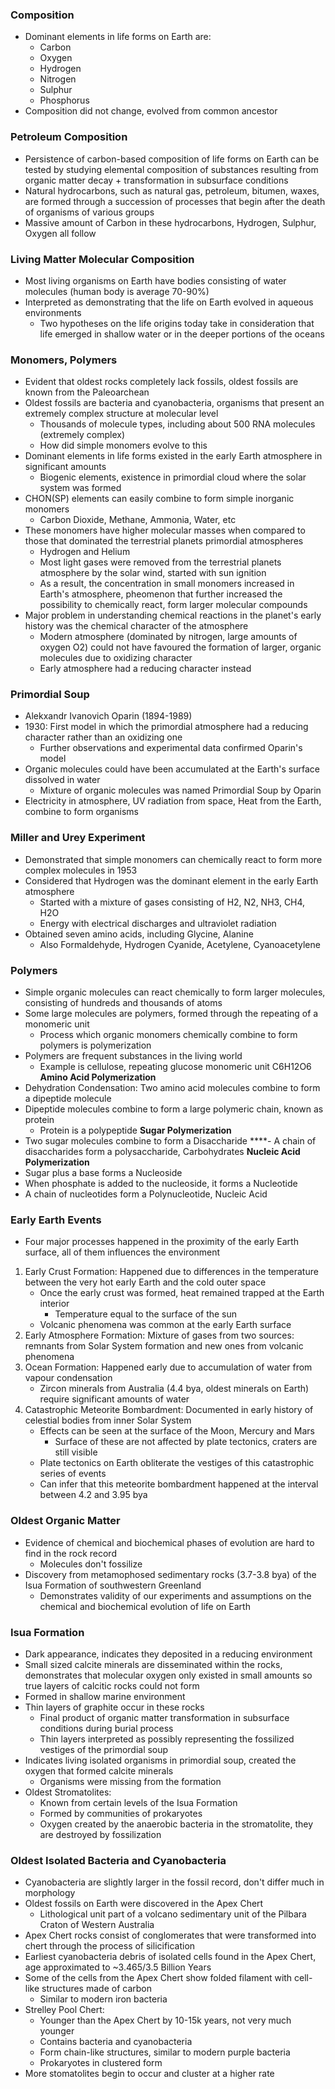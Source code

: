 ### Composition
 - Dominant elements in life forms on Earth are:
	 - Carbon
	 - Oxygen
	 - Hydrogen
	 - Nitrogen
	 - Sulphur
	 - Phosphorus
 - Composition did not change, evolved from common ancestor

### Petroleum Composition
 - Persistence of carbon-based composition of life forms on Earth can be tested by studying elemental composition of substances resulting from organic matter decay + transformation in subsurface conditions
 - Natural hydrocarbons, such as natural gas, petroleum, bitumen, waxes, are formed through a succession of processes that begin after the death of organisms of various groups
 - Massive amount of Carbon in these hydrocarbons, Hydrogen, Sulphur, Oxygen all follow

### Living Matter Molecular Composition
 - Most living organisms on Earth have bodies consisting of water molecules (human body is average 70-90%)
 - Interpreted as demonstrating that the life on Earth evolved in aqueous environments
	 - Two hypotheses on the life origins today take in consideration that life emerged in shallow water or in the deeper portions of the oceans

### Monomers, Polymers
 - Evident that oldest rocks completely lack fossils, oldest fossils are known from the Paleoarchean
 - Oldest fossils are bacteria and cyanobacteria, organisms that present an extremely complex structure at molecular level
	 - Thousands of molecule types, including about 500 RNA molecules (extremely complex)
	 - How did simple monomers evolve to this
 - Dominant elements in life forms existed in the early Earth atmosphere in significant amounts
	 - Biogenic elements, existence in primordial cloud where the solar system was formed
 - CHON(SP) elements can easily combine to form simple inorganic monomers
	 - Carbon Dioxide, Methane, Ammonia, Water, etc
 - These monomers have higher molecular masses when compared to those that dominated the terrestrial planets primordial atmospheres
	 - Hydrogen and Helium
	 - Most light gases were removed from the terrestrial planets atmosphere by the solar wind, started with sun ignition
	 - As a result, the concentration in small monomers increased in Earth's atmosphere, pheomenon that further increased the possibility to chemically react, form larger molecular compounds
 - Major problem in understanding chemical reactions in the planet's early history was the chemical character of the atmosphere
	 - Modern atmosphere (dominated by nitrogen, large amounts of oxygen O2) could not have favoured the formation of larger, organic molecules due to oxidizing character
	 - Early atmosphere had a reducing character instead

### Primordial Soup
 - Alekxandr Ivanovich Oparin (1894-1989)
 - 1930: First model in which the primordial  atmosphere had a reducing character rather than an oxidizing one
	 - Further observations and experimental data confirmed Oparin's model
 - Organic molecules could have been accumulated at the Earth's surface dissolved in water
	 - Mixture of organic molecules was named Primordial Soup by Oparin
 - Electricity in atmosphere, UV radiation from space, Heat from the Earth, combine to form organisms

### Miller and Urey Experiment
 - Demonstrated that simple monomers can chemically react to form more complex molecules in 1953
 - Considered that Hydrogen was the dominant element in the early Earth atmosphere
	 - Started with a mixture of gases consisting of H2, N2, NH3, CH4, H2O
	 - Energy with electrical discharges and ultraviolet radiation
 - Obtained seven amino acids, including Glycine, Alanine
	 - Also Formaldehyde, Hydrogen Cyanide, Acetylene, Cyanoacetylene

### Polymers
 - Simple organic molecules can react chemically to form larger molecules, consisting of hundreds and thousands of atoms
 - Some large molecules are polymers, formed through the repeating of a monomeric unit
	 - Process which organic monomers chemically combine to form polymers is polymerization
 - Polymers are frequent substances in the living world
	 - Example is cellulose, repeating glucose monomeric unit C6H12O6
**Amino Acid Polymerization**
 - Dehydration Condensation: Two amino acid molecules combine to form a dipeptide molecule
 - Dipeptide molecules combine to form a large polymeric chain, known as protein
	 - Protein is a polypeptide
**Sugar Polymerization**
 - Two sugar molecules combine to form a Disaccharide
 ****- A chain of disaccharides form a polysaccharide, Carbohydrates
**Nucleic Acid Polymerization**
 - Sugar plus a base forms a Nucleoside
 - When phosphate is added to the nucleoside, it forms a Nucleotide
 - A chain of nucleotides form a Polynucleotide, Nucleic Acid

### Early Earth Events
 - Four major processes happened in the proximity of the early Earth surface, all of them influences the environment
1. Early Crust Formation: Happened due to differences in the temperature between the very hot early Earth and the cold outer space
	- Once the early crust was formed, heat remained trapped at the Earth interior
		- Temperature equal to the surface of the sun
	- Volcanic phenomena was common at the early Earth surface
2. Early Atmosphere Formation: Mixture of gases from two sources: remnants from Solar System formation and new ones from volcanic phenomena
3. Ocean Formation: Happened early due to accumulation of water from vapour condensation
	 - Zircon minerals from Australia (4.4 bya, oldest minerals on Earth) require significant amounts of water
4. Catastrophic Meteorite Bombardment: Documented in early history of celestial bodies from inner Solar System
	 - Effects can be seen at the surface of the Moon, Mercury and Mars
		 - Surface of these are not affected by plate tectonics, craters are still visible
	 - Plate tectonics on Earth obliterate the vestiges of this catastrophic series of events
	 - Can infer that this meteorite bombardment happened at the interval between 4.2 and 3.95 bya

### Oldest Organic Matter
 - Evidence of chemical and biochemical phases of evolution are hard to find in the rock record
	 - Molecules don't fossilize
 - Discovery from metamophosed sedimentary rocks (3.7-3.8 bya) of the Isua Formation of southwestern Greenland
	 - Demonstrates validity of our experiments and assumptions on the chemical and biochemical evolution of life on Earth

### Isua Formation
 - Dark appearance, indicates they deposited in a reducing environment
 - Small sized calcite minerals are disseminated within the rocks, demonstrates that molecular oxygen only existed in small amounts so true layers of calcitic rocks could not form
 - Formed in shallow marine environment
 - Thin layers of graphite occur in these rocks
	 - Final product of organic matter transformation in subsurface conditions during burial process
	 - Thin layers interpreted as possibly representing the fossilized vestiges of the primordial soup
 - Indicates living isolated organisms in primordial soup, created the oxygen that formed calcite minerals
	 - Organisms were missing from the formation
 - Oldest Stromatolites:
	 - Known from certain levels of the Isua Formation
	 - Formed by communities of prokaryotes
	 - Oxygen created by the anaerobic bacteria in the stromatolite, they are destroyed by fossilization

### Oldest Isolated Bacteria and Cyanobacteria
 - Cyanobacteria are slightly larger in the fossil record, don't differ much in morphology
 - Oldest fossils on Earth were discovered in the Apex Chert
	 - Lithological unit part of a volcano sedimentary unit of the Pilbara Craton of Western Australia
 - Apex Chert rocks consist of conglomerates that were transformed into chert through the process of silicification
 - Earliest cyanobacteria debris of isolated cells found in the Apex Chert, age approximated to ~3.465/3.5 Billion Years
 - Some of the cells from the Apex Chert show folded filament with cell-like structures made of carbon
	 - Similar to modern iron bacteria
 - Strelley Pool Chert:
	 - Younger than the Apex Chert by 10-15k years, not very much younger
	 - Contains bacteria and cyanobacteria
	 - Form chain-like structures, similar to modern purple bacteria
	 - Prokaryotes in clustered form
 - More stomatolites begin to occur and cluster at a higher rate

